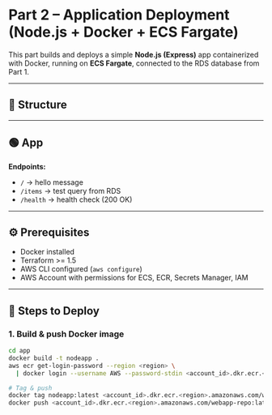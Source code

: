 # Part 2 – Application Deployment (Node.js + Docker + ECS Fargate)

This part builds and deploys a simple **Node.js (Express)** app containerized with Docker, running on **ECS Fargate**, connected to the RDS database from Part 1.

---

## 📂 Structure

---

## 🟢 App

**Endpoints:**
- `/` → hello message
- `/items` → test query from RDS
- `/health` → health check (200 OK)

---

## ⚙️ Prerequisites
- Docker installed
- Terraform >= 1.5
- AWS CLI configured (`aws configure`)
- AWS Account with permissions for ECS, ECR, Secrets Manager, IAM

---

## 🚀 Steps to Deploy

### 1. Build & push Docker image
```bash
cd app
docker build -t nodeapp .
aws ecr get-login-password --region <region> \
  | docker login --username AWS --password-stdin <account_id>.dkr.ecr.<region>.amazonaws.com

# Tag & push
docker tag nodeapp:latest <account_id>.dkr.ecr.<region>.amazonaws.com/webapp-repo:latest
docker push <account_id>.dkr.ecr.<region>.amazonaws.com/webapp-repo:latest
